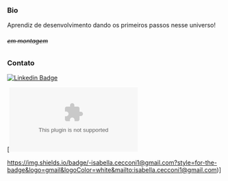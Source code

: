 ### Bio

Aprendiz de desenvolvimento dando os primeiros passos nesse universo!

###### <s>em montagem</s>

### Contato

[![Linkedin Badge](https://img.shields.io/badge/-IsabellaCecconi-blue?style=flat-square&logo=Linkedin&logoColor=white&link=https://www.linkedin.com/in/imzcc/)](https://www.linkedin.com/in/imzcc/)

[![Gmail Badge](https://img.shields.io/badge/Gmail-isabella.cecconi1@gmail.com?style=for-the-badge&logo=gmail&logoColor=white)


https://img.shields.io/badge/-isabella.cecconi1@gmail.com?style=for-the-badge&logo=gmail&logoColor=white&mailto:isabella.cecconi1@gmail.com)]
